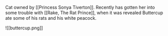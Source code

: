 Cat owned by [[Princess Sonya Tiverton]].  Recently has gotten her into some trouble with [[Rake, The Rat Prince]], when it was revealed Buttercup ate some of his rats and his white peacock.

![[buttercup.png]]
